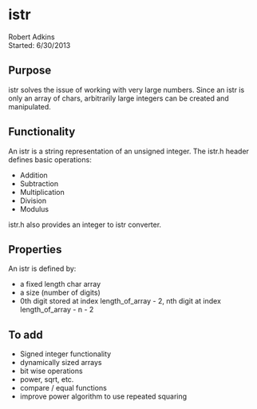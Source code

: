 istr
===========

Robert Adkins  
Started: 6/30/2013  

Purpose
-----------

istr solves the issue of working with very large numbers. Since an istr is only an array of chars, arbitrarily large integers can be created and manipulated.

Functionality 
-----------

An istr is a string representation of an unsigned integer. The istr.h header defines basic operations:
* Addition
* Subtraction
* Multiplication
* Division
* Modulus

istr.h also provides an integer to istr converter.
	
Properties
-----------

An istr is defined by:  
* a fixed length char array
* a size (number of digits)
* 0th digit stored at index length_of_array - 2, nth digit at index length_of_array - n - 2

To add
-----------

* Signed integer functionality
* dynamically sized arrays
* bit wise operations
* power, sqrt, etc.
* compare / equal functions
* improve power algorithm to use repeated squaring
